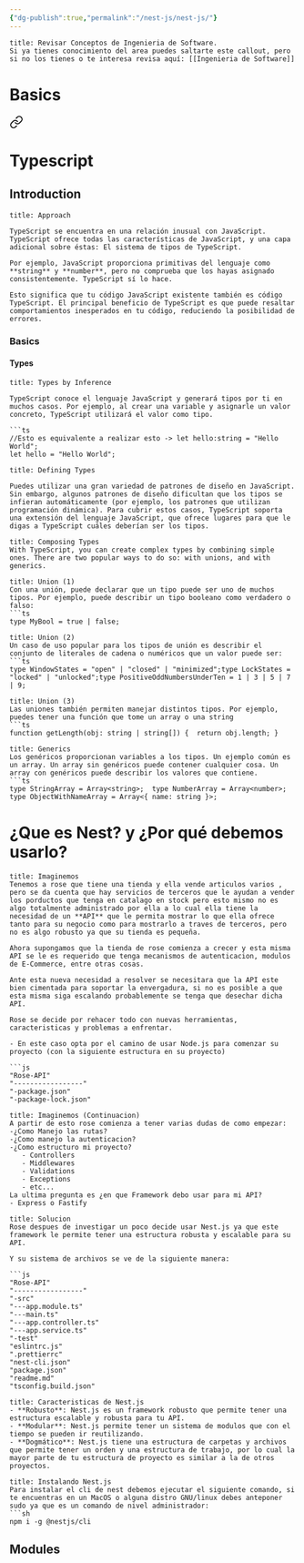 ```yaml
---
{"dg-publish":true,"permalink":"/nest-js/nest-js/"}
---
```


```ad-important
title: Revisar Conceptos de Ingenieria de Software. 
Si ya tienes conocimiento del area puedes saltarte este callout, pero si no los tienes o te interesa revisa aquí: [[Ingenieria de Software]]
```
# Basics

<div class="transclusion internal-embed is-loaded"><a class="markdown-embed-link" href="/typescript/typescript/" aria-label="Open link"><svg xmlns="http://www.w3.org/2000/svg" width="24" height="24" viewBox="0 0 24 24" fill="none" stroke="currentColor" stroke-width="2" stroke-linecap="round" stroke-linejoin="round" class="svg-icon lucide-link"><path d="M10 13a5 5 0 0 0 7.54.54l3-3a5 5 0 0 0-7.07-7.07l-1.72 1.71"></path><path d="M14 11a5 5 0 0 0-7.54-.54l-3 3a5 5 0 0 0 7.07 7.07l1.71-1.71"></path></svg></a><div class="markdown-embed">




# Typescript
## Introduction
```ad-summary
title: Approach

TypeScript se encuentra en una relación inusual con JavaScript. TypeScript ofrece todas las características de JavaScript, y una capa adicional sobre éstas: El sistema de tipos de TypeScript.

Por ejemplo, JavaScript proporciona primitivas del lenguaje como **string** y **number**, pero no comprueba que los hayas asignado consistentemente. TypeScript sí lo hace.

Esto significa que tu código JavaScript existente también es código TypeScript. El principal beneficio de TypeScript es que puede resaltar comportamientos inesperados en tu código, reduciendo la posibilidad de errores.

```
### Basics
#### Types
```ad-todo
title: Types by Inference

TypeScript conoce el lenguaje JavaScript y generará tipos por ti en muchos casos. Por ejemplo, al crear una variable y asignarle un valor concreto, TypeScript utilizará el valor como tipo.

```ts
//Esto es equivalente a realizar esto -> let hello:string = "Hello World";
let hello = "Hello World"; 
```
```ad-info
title: Defining Types

Puedes utilizar una gran variedad de patrones de diseño en JavaScript. Sin embargo, algunos patrones de diseño dificultan que los tipos se infieran automáticamente (por ejemplo, los patrones que utilizan programación dinámica). Para cubrir estos casos, TypeScript soporta una extensión del lenguaje JavaScript, que ofrece lugares para que le digas a TypeScript cuáles deberían ser los tipos.
```

```ad-info
title: Composing Types
With TypeScript, you can create complex types by combining simple ones. There are two popular ways to do so: with unions, and with generics.
```
```ad-example
title: Union (1)
Con una unión, puede declarar que un tipo puede ser uno de muchos tipos. Por ejemplo, puede describir un tipo booleano como verdadero o falso:
```ts
type MyBool = true | false;
```
```ad-example
title: Union (2)
Un caso de uso popular para los tipos de unión es describir el conjunto de literales de cadena o numéricos que un valor puede ser:
```ts
type WindowStates = "open" | "closed" | "minimized";type LockStates = "locked" | "unlocked";type PositiveOddNumbersUnderTen = 1 | 3 | 5 | 7 | 9;
```
```ad-example 
title: Union (3)
Las uniones también permiten manejar distintos tipos. Por ejemplo, puedes tener una función que tome un array o una string
```ts
function getLength(obj: string | string[]) {  return obj.length; }
```
```ad-example 
title: Generics
Los genéricos proporcionan variables a los tipos. Un ejemplo común es un array. Un array sin genéricos puede contener cualquier cosa. Un array con genéricos puede describir los valores que contiene.
```ts 
type StringArray = Array<string>;  type NumberArray = Array<number>;  
type ObjectWithNameArray = Array<{ name: string }>;
```



</div></div>

# ¿Que es Nest? y ¿Por qué debemos usarlo?

```ad-hint 
title: Imaginemos
Tenemos a rose que tiene una tienda y ella vende articulos varios , pero se da cuenta que hay servicios de terceros que le ayudan a vender los porductos que tenga en catalago en stock pero esto mismo no es algo totalmente administrado por ella a lo cual ella tiene la necesidad de un **API** que le permita mostrar lo que ella ofrece tanto para su negocio como para mostrarlo a traves de terceros, pero no es algo robusto ya que su tienda es pequeña.

Ahora supongamos que la tienda de rose comienza a crecer y esta misma API se le es requerido que tenga mecanismos de autenticacion, modulos de E-Commerce, entre otras cosas.

Ante esta nueva necesidad a resolver se necesitara que la API este bien cimentada para soportar la envergadura, si no es posible a que esta misma siga escalando probablemente se tenga que desechar dicha API.

Rose se decide por rehacer todo con nuevas herramientas, caracteristicas y problemas a enfrentar.

- En este caso opta por el camino de usar Node.js para comenzar su proyecto (con la siguiente estructura en su proyecto)

```js
"Rose-API"
"-----------------"
"-package.json"
"-package-lock.json"
```
```ad-hint
title: Imaginemos (Continuacion)
A partir de esto rose comienza a tener varias dudas de como empezar:
-¿Como Manejo las rutas?
-¿Como manejo la autenticacion?
-¿Como estructuro mi proyecto?
   - Controllers
   - Middlewares
   - Validations
   - Exceptions
   - etc...
La ultima pregunta es ¿en que Framework debo usar para mi API?
- Express o Fastify
```
```ad-hint
title: Solucion
Rose despues de investigar un poco decide usar Nest.js ya que este framework le permite tener una estructura robusta y escalable para su API.

Y su sistema de archivos se ve de la siguiente manera:

```js
"Rose-API"
"-----------------"
"-src"
"---app.module.ts"
"---main.ts"
"---app.controller.ts"
"---app.service.ts"
"-test"
"eslintrc.js"
".prettierrc"
"nest-cli.json"
"package.json"
"readme.md"
"tsconfig.build.json"
```

```ad-important
title: Caracteristicas de Nest.js
- **Robusto**: Nest.js es un framework robusto que permite tener una estructura escalable y robusta para tu API.
- **Modular**: Nest.js permite tener un sistema de modulos que con el tiempo se pueden ir reutilizando.
- **Dogmático**: Nest.js tiene una estructura de carpetas y archivos que permite tener un orden y una estructura de trabajo, por lo cual la mayor parte de tu estructura de proyecto es similar a la de otros proyectos.
```
```ad-attention
title: Instalando Nest.js
Para instalar el cli de nest debemos ejecutar el siguiente comando, si te encuentras en un MacOS o alguna distro GNU/linux debes anteponer sudo ya que es un comando de nivel administrador:
```sh
npm i -g @nestjs/cli
```

## Modules
